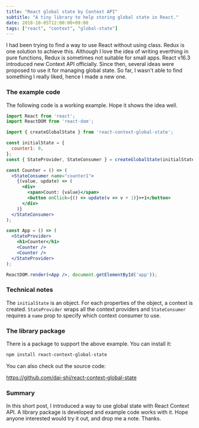 ```yaml
---
title: "React global state by Context API"
subtitle: "A tiny library to help storing global state in React."
date: 2018-10-05T12:00:00+09:00
tags: ["react", "context", "global-state"]
---
```


I had been trying to find a way to use React without using class. Redux is one solution to achieve this. Although I love the idea of writing everthing in pure functions, Redux is sometimes not suitable for small apps. React v16.3 introduced new Context API officially. Since then, several ideas were proposed to use it for managing global state. So far, I wasn't able to find something I really liked, hence I made a new one.

### The example code

The following code is a working example. Hope it shows the idea well.

```jsx
import React from 'react';
import ReactDOM from 'react-dom';

import { createGlobalState } from 'react-context-global-state';

const initialState = {
  counter1: 0,
};
const { StateProvider, StateConsumer } = createGlobalState(initialState);

const Counter = () => (
  <StateConsumer name="counter1">
    {(value, update) => (
      <div>
        <span>Count: {value}</span>
        <button onClick={() => update(v => v + 1)}>+1</button>
      </div>
    )}
  </StateConsumer>
);

const App = () => (
  <StateProvider>
    <h1>Counter</h1>
    <Counter />
    <Counter />
  </StateProvider>
);

ReactDOM.render(<App />, document.getElementById('app'));
```

### Technical notes

The `initialState` is an object. For each properties of the object, a context is created. `StateProvider` wraps all the context providers and `StateConsumer` requires a `name` prop to specify which context consumer to use.

### The library package

There is a package to support the above example. You can install it:

```bash
npm install react-context-global-state
```

You can also check out the source code:

https://github.com/dai-shi/react-context-global-state

### Summary

In this short post, I introduced a way to use global state with React Context API. A library package is developed and example code works with it. Hope anyone interested would try it out, and drop me a note. Thanks.
